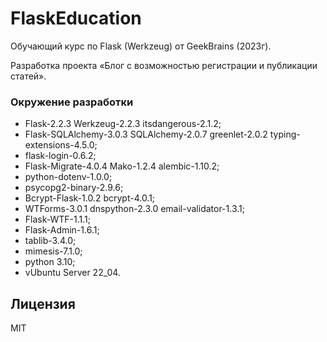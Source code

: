 # FlaskEducation
Обучающий курс по Flask (Werkzeug) от GeekBrains (2023г).

Разработка проекта «Блог с возможностью регистрации и публикации статей».

### Окружение разработки
- Flask-2.2.3 Werkzeug-2.2.3 itsdangerous-2.1.2;
- Flask-SQLAlchemy-3.0.3 SQLAlchemy-2.0.7 greenlet-2.0.2 typing-extensions-4.5.0;
- flask-login-0.6.2;
- Flask-Migrate-4.0.4 Mako-1.2.4 alembic-1.10.2;
- python-dotenv-1.0.0;
- psycopg2-binary-2.9.6;
- Bcrypt-Flask-1.0.2 bcrypt-4.0.1;
- WTForms-3.0.1 dnspython-2.3.0 email-validator-1.3.1;
- Flask-WTF-1.1.1;
- Flask-Admin-1.6.1;
- tablib-3.4.0;
- mimesis-7.1.0;
- python 3.10;
- vUbuntu Server 22_04.

## Лицензия
MIT
